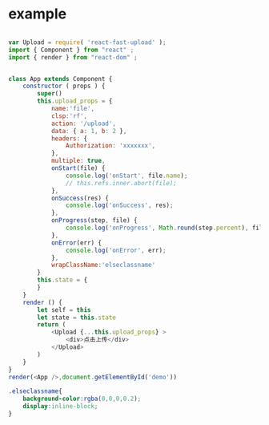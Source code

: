 # example

<!-- Polyfills -->
<!--[if lt IE 10]>
<script src="../../_fastboot/lt-ie10.js"></script>
<![endif]-->
<!--[if lte IE 11]>
<script src="../../_fastboot/lte-ie11.js"></script>
<![endif]-->


<div id="demo"></div>


````js

var Upload = require( 'react-fast-upload' );
import { Component } from "react" ;
import { render } from "react-dom" ;


class App extends Component {
	constructor ( props ) {
		super()
		this.upload_props = {
			name:'file',
			clsp:'rf',
			action: '/upload',
			data: { a: 1, b: 2 },
			headers: {
		        Authorization: 'xxxxxxx',
			},
			multiple: true,
			onStart(file) {
		        console.log('onStart', file.name);
		        // this.refs.inner.abort(file);
			},
			onSuccess(res) {
		        console.log('onSuccess', res);
			},
			onProgress(step, file) {
		        console.log('onProgress', Math.round(step.percent), file.name);
			},
			onError(err) {
		        console.log('onError', err);
			},
			wrapClassName:'elseclassname'
		}
		this.state = {
	    }
	}
	render () {
		let self = this
		let state = this.state
		return (
			<Upload {...this.upload_props} >
				<div>点击上传</div>
			</Upload>
		)
	}
}
render(<App />,document.getElementById('demo'))


````


````css
.elseclassname{
	background-color:rgba(0,0,0,0.2);
	display:inline-block;
}
````